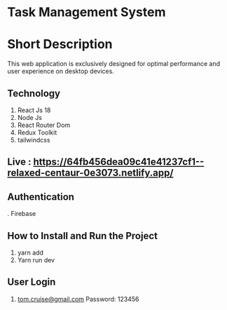 # Task Management System

# Short Description
This web application is exclusively designed for optimal performance and user experience on desktop devices.

## Technology
1. React Js 18
2. Node Js
3. React Router Dom
4. Redux Toolkit
5. tailwindcss

## Live : https://64fb456dea09c41e41237cf1--relaxed-centaur-0e3073.netlify.app/

## Authentication 
. Firebase

## How to Install and Run the Project

1. yarn add 
2. Yarn run dev


## User Login
1. tom.cruise@gmail.com
Password: 123456
